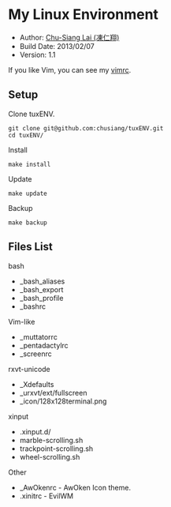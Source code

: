# My Linux Environment

- Author: [Chu-Siang Lai (凍仁翔)](http://note.drx.tw/)
- Build Date: 2013/02/07
- Version: 1.1

If you like Vim, you can see my [vimrc](https://github.com/chusiang/vimrc).

## Setup

Clone tuxENV.
	
	git clone git@github.com:chusiang/tuxENV.git
	cd tuxENV/

Install

	make install

Update

	make update
	
Backup

	make backup

## Files List

bash
- _bash_aliases
- _bash_export
- _bash_profile
- _bashrc

Vim-like
- _muttatorrc
- _pentadactylrc
- _screenrc

rxvt-unicode
- _Xdefaults
- _urxvt/ext/fullscreen
- _icon/128x128terminal.png

xinput
- .xinput.d/
 - marble-scrolling.sh
 - trackpoint-scrolling.sh
 - wheel-scrolling.sh

Other
- _AwOkenrc - AwOken Icon theme.
- .xinitrc - EvilWM

